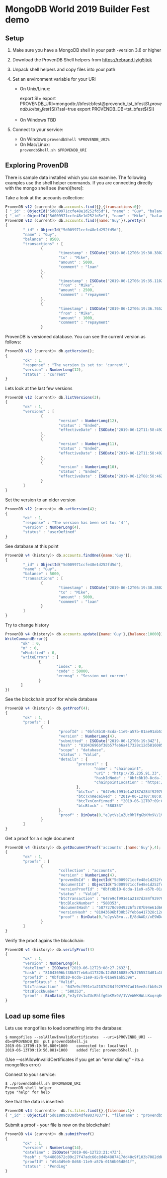# MongoDB World 2019 Builder Fest demo

## Setup

1. Make sure you have a MongoDB shell in your path -version 3.6 or higher
2. Download the ProvenDB Shell helpers from https://rebrand.ly/g5jtok
3. Unpack shell helpers and copy files into your path
4. Set an environment variable for your URI
    * On Unix/Linux:

        export SI=
        export PROVENDB_URI=mongodb://bfest:bfest@provendb_tst_bfest${SI}.provendb.io/tst_bfest${SI}?ssl=true
        export PROVENDB_DB=tst_bfest${SI}
    * On Windows
        TBD

4. Connect to your service:
    *   On Windows
            ```provendbShell %PROVENDB_URI%```
    *   On Mac/Linux:   
            ```provendbShell.sh $PROVENDB_URI```

## Exploring ProvenDB

There is sample data installed which you can examine.  The following examples use the shell helper commands.  If you are connecting directly with the mongo shell see (here)[here]:

Take a look at the accounts collection:

```javascript
ProvenDB v12 (current)> db.accounts.find({},{transactions:0})
{ "_id" : ObjectId("5d009971ccfe48e1d252fd5d"), "name" : "Guy", "balance" : 8500 }
{ "_id" : ObjectId("5d009971ccfe48e1d252fd5e"), "name" : "Mike", "balance" : 11500 }
ProvenDB v12 (current)> db.accounts.find({name:'Guy'}).pretty()
{
        "_id" : ObjectId("5d009971ccfe48e1d252fd5d"),
        "name" : "Guy",
        "balance" : 8500,
        "transactions" : [
                {
                        "timestamp" : ISODate("2019-06-12T06:19:30.380Z"),
                        "to" : "Mike",
                        "amount" : 5000,
                        "comment" : "loan"
                },
                {
                        "timestamp" : ISODate("2019-06-12T06:19:35.110Z"),
                        "from" : "Mike",
                        "amount" : 2500,
                        "comment" : "repayment"
                },
                {
                        "timestamp" : ISODate("2019-06-12T06:19:36.765Z"),
                        "from" : "Mike",
                        "amount" : 1000,
                        "comment" : "repayment"
                }
```

ProvenDB is versioned database.  You can see the current version as follows:

```javascript
ProvenDB v12 (current)> db.getVersion();
{
        "ok" : 1,
        "response" : "The version is set to: 'current'",
        "version" : NumberLong(12),
        "status" : "current"
}
```
Lets look at the last few versions
```javascript
ProvenDB v12 (current)> db.listVersions(3);
{
        "ok" : 1,
        "versions" : [
                {
                        "version" : NumberLong(12),
                        "status" : "Ended",
                        "effectiveDate" : ISODate("2019-06-12T11:58:49Z")
                },
                {
                        "version" : NumberLong(11),
                        "status" : "Ended",
                        "effectiveDate" : ISODate("2019-06-12T11:58:49Z")
                },
                {
                        "version" : NumberLong(10),
                        "status" : "Ended",
                        "effectiveDate" : ISODate("2019-06-12T08:58:46Z")
                }
        ]
}
```
Set the version to an older version 
```javascript
ProvenDB v12 (current)> db.setVersion(4);
{
        "ok" : 1,
        "response" : "The version has been set to: '4'",
        "version" : NumberLong(4),
        "status" : "userDefined"
}
```
See database at this point
```javascript
ProvenDB v4 (history)> db.accounts.findOne({name:'Guy'});
{
        "_id" : ObjectId("5d009971ccfe48e1d252fd5d"),
        "name" : "Guy",
        "balance" : 5000,
        "transactions" : [
                {
                        "timestamp" : ISODate("2019-06-12T06:19:30.380Z"),
                        "to" : "Mike",
                        "amount" : 5000,
                        "comment" : "loan"
                }
        ]
}
```
 Try to change history 
 ```javascript
ProvenDB v4 (history)> db.accounts.update({name:'Guy'},{balance:10000});
WriteCommandError({
        "ok" : 0,
        "n" : 0,
        "nModified" : 0,
        "writeErrors" : [
                {
                        "index" : 0,
                        "code" : 50000,
                        "errmsg" : "Session not current"
                }
        ]
})
```
See the blockchain proof for whole database 
```javascript
ProvenDB v4 (history)> db.getProof(4);
{
        "ok" : 1,
        "proofs" : [
                {
                        "proofId" : "0bfc8b10-8cda-11e9-a57b-01ae91ab539e",
                        "version" : NumberLong(4),
                        "submitted" : ISODate("2019-06-12T06:19:34Z"),
                        "hash" : "81043696bf38b57feb6a417328c12d5816085e7b3765523d01a1016b8ccdf39d",
                        "scope" : "database",
                        "status" : "Valid",
                        "details" : {
                                "protocol" : {
                                        "name" : "chainpoint",
                                        "uri" : "http://35.235.91.33",
                                        "hashIdNode" : "0bfc8b10-8cda-11e9-a57b-01ae91ab539e",
                                        "chainpointLocation" : "https://c.chainpoint.org/calendar/3364152/data"
                                },
                                "btcTxn" : "647e9cf991e1a2187d284f929707ad16ee8cfbb0c26a64410925007536c75546",
                                "btcTxnReceived" : "2019-06-12T07:00:01.933Z",
                                "btcTxnConfirmed" : "2019-06-12T07:09:08Z",
                                "btcBlock" : "580353"
                        },
                        "proof" : BinData(0,"eJytVs1uZUcRhlfgGbKMx9V/1VVeWWKHWLLKxqrq6saWBtuyb0JYDmzYZs ... BQI9M9k=")
                }
        ]
}
```
Get a  proof for a single document
```javascript
ProvenDB v4 (history)> db.getDocumentProof('accounts',{name:'Guy'},4);
{
        "ok" : 1,
        "proofs" : [
                {
                        "collection" : "accounts",
                        "version" : NumberLong(4),
                        "provenDbId" : ObjectId("5d009971ccfe48e1d252fd5d"),
                        "documentId" : ObjectId("5d009971ccfe48e1d252fd5d"),
                        "versionProofId" : "0bfc8b10-8cda-11e9-a57b-01ae91ab539e",
                        "status" : "Valid",
                        "btcTransaction" : "647e9cf991e1a2187d284f929707ad16ee8cfbb0c26a64410925007536c75546",
                        "btcBlockNumber" : "580353",
                        "documentHash" : "5877270c9049226f5787b94e61d6617154cb5cea73106b2ac22b0915427f04a2",
                        "versionHash" : "81043696bf38b57feb6a417328c12d5816085e7b3765523d01a1016b8ccdf39d",
                        "proof" : BinData(0,"eJysV8+u...E/8dAAD//xE9WD4=")
                }
        ]
}
```
Verify the proof agains the blockchain:
```javascript
ProvenDB v4 (history)> db.verifyProof(4)
{
        "ok" : 1,
        "version" : NumberLong(4),
        "dateTime" : ISODate("2019-06-12T23:08:27.263Z"),
        "hash" : "81043696bf38b57feb6a417328c12d5816085e7b3765523d01a1016b8ccdf39d",
        "proofId" : "0bfc8b10-8cda-11e9-a57b-01ae91ab539e",
        "proofStatus" : "Valid",
        "btcTransaction" : "647e9cf991e1a2187d284f929707ad16ee8cfbb0c26a64410925007536c75546",
        "btcBlockNumber" : "580353",
        "proof" : BinData(0,"eJytVs1uZUcRhlfgGbKMx9V/1VVeWWKHWLLKxqrq6saWBtuyb0JYDmzYZsEDhAxMiLJBQizzHo54GL5zbcaJ70VKpBxLlnV8urqqvp+qP395Pm6ud/PT3TeXu93t/dnp6e/LVby6ufvt6bi0q+vbm6vr3ekn5 ... cIeJtv2iFai1ICVjCqTM9ZGF+i6zwxnikkuguUZRsc14duXMV9uK1gonreVvzeh0sqPWlZqavk0bGf/BQI9M9k=")
}
```

## Load up some files

Lets use mongofiles to load something into the database:

```Shell
$ mongofiles --sslAllowInvalidCertificates  --uri=$PROVENDB_URI --db=$PROVENDB_DB  put provendbShell.js
2019-06-13T09:19:56.880+1000    connected to: localhost
2019-06-13T09:19:56.881+1000    added file: provendbShell.js
```
(Use --sslAllowInvalidCertificates if you get an "error dialing" - its a mongofiles error)

Connect to your service:
```Shell
$ ./provendbShell.sh $PROVENDB_URI
ProvenDB shell helper
type "help" for help
```
See that the data is inserted: 

```javascript
ProvenDB v14 (current)>  db.fs.files.find({},{filename:1})
{ "_id" : ObjectId("5d01889c038db4dfe9037037"), "filename" : "provendbShell.js" }
```
Submit a proof - your file is now on the blockchain!

```javascript
ProvenDB v14 (current)> db.submitProof()
{
        "ok" : 1,
        "version" : NumberLong(14),
        "dateTime" : ISODate("2019-06-12T23:21:47Z"),
        "hash" : "b44868672c89c27f47adc66c8d4b4887417dd48c9f103b7082dd885288eccea8",
        "proofId" : "d9a3d9e0-8d68-11e9-a57b-0156b05d861f",
        "status" : "Pending"
}
```





